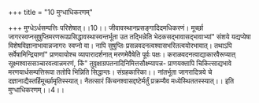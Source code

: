 +++
title = "10 मुग्धाधिकरणम्"

+++
मुग्धेऽर्धसम्पत्तिः परिशेषात्।।10।। जीवावस्थानप्रसङ्गादिदमधिकरणं। मूर्च्छा जागरस्वप्नसुषुप्तिमरणरूपप्रसिद्धावस्थास्वन्तर्भूता उत तद्भिन्नेति भेदकसद्भावासद्भावाभ्यां" संशये यद्यप्येषा विशेषविज्ञानाभावान्नजागरः स्वप्नो वा। नापि सुषुप्तिः प्रसन्नवदनत्वश्वासभरितत्वयोरभावात्। तथाऽपि सर्वेषामिन्द्रियाणां" प्राणवायोश्च व्यापारादर्शनात् मरणमेवैषेति पूर्वः पक्षः। कराळवदनत्वाद्याकारवैरूप्यात् सूक्ष्मश्वाससञ्चारवत्वान्नमरणं, किं" तुवृक्षाग्रपतनादिनिमित्तसौक्ष्म्यापन्न- प्राणयक्तापि चिकित्साद्यभावे मरणयार्धसम्पत्तिरूपा ततोपि भिन्निति सिद्धान्तः। संग्रहकारिका।। नांतर्भूता जागरादित्रये चे दज्ञानाद्यैस्तर्हिमूर्च्छामृतिस्स्यात्। नैतत्सारं किंचनश्वासद्दष्टेर्मर्तुं प्रक्रम्यैव मध्येस्थिततस्स्यात्।। इति मुग्धाधिकरणम्।।4।।